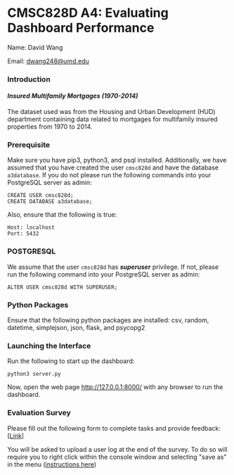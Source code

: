 # CMSC828D A4: Evaluating Dashboard Performance

Name: David Wang

Email: dwang248@umd.edu

### Introduction  
#### _Insured Multifamily Mortgages (1970-2014)_  
The dataset used was from the Housing and Urban Development (HUD) department contaiining data related to mortgages for multifamily insured properties from 1970 to 2014.    

### Prerequisite  
Make sure you have pip3, python3, and psql installed. Additionally, we have assumed that you have created the user `cmsc828d` and have the database `a3database`. If you do not please run the following commands into your PostgreSQL server as admin:
```
CREATE USER cmsc828d;
CREATE DATABASE a3database;
```

Also, ensure that the following is true:
```
Host: localhost
Port: 5432
```

### POSTGRESQL
We assume that the user `cmsc828d` has ___superuser___ privilege. If not, please run the following command into your PostgreSQL server as admin:
```
ALTER USER cmsc828d WITH SUPERUSER;
```



### Python Packages
Ensure that the following python packages are installed:
csv, random, datetime, simplejson, json, flask, and psycopg2

### Launching the Interface
Run the following to start up the dashboard:
```
python3 server.py
```

Now, open the web page http://127.0.0.1:8000/ with any browser to run the dashboard.
  
### Evaluation Survey
Please fill out the following form to complete tasks and provide feedback: [[Link]](https://forms.gle/SLpYdX4v64Tan9bX9)

You will be asked to upload a user log at the end of the survey. To do so will require you to right click within the console window and selecting "save as" in the menu ([instructions here](https://support.shortpoint.com/support/solutions/articles/1000222881-save-google-chrome-browser-s-console-file))
